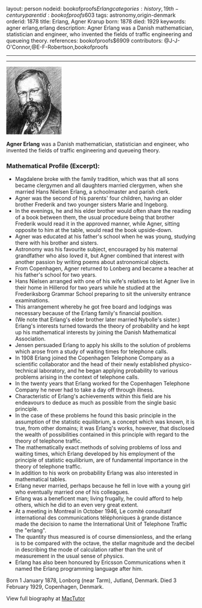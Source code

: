 layout: person
nodeid: bookofproofs$Erlang
categories: history,19th-century
parentid: bookofproofs$603
tags: astronomy,origin-denmark
orderid: 1878
title: Erlang, Agner Krarup
born: 1878
died: 1929
keywords: agner erlang,erlang
description: Agner Erlang was a Danish mathematician, statistician and engineer, who invented the fields of traffic engineering and queueing theory.
references: bookofproofs$6909
contributors: @J-J-O'Connor,@E-F-Robertson,bookofproofs

---



---

![Erlang.jpg](https://github.com/bookofproofs/bookofproofs.github.io/blob/main/_sources/_assets/images/portraits/Erlang.jpg?raw=true)

**Agner Erlang**  was a Danish mathematician, statistician and engineer, who invented the fields of traffic engineering and queueing theory.

### Mathematical Profile (Excerpt):
* Magdalene broke with the family tradition, which was that all sons became clergymen and all daughters married clergymen, when she married Hans Nielsen Erlang, a schoolmaster and parish clerk.
* Agner was the second of his parents' four children, having an older brother Frederik and two younger sisters Marie and Ingeborg.
* In the evenings, he and his elder brother would often share the reading of a book between them, the usual procedure being that brother Frederik would read it in the approved manner, while Agner, sitting opposite to him at the table, would read the book upside-down.
* Agner was educated at his father's school when he was young, studying there with his brother and sisters.
* Astronomy was his favourite subject, encouraged by his maternal grandfather who also loved it, but Agner combined that interest with another passion by writing poems about astronomical objects.
* From Copenhagen, Agner returned to Lonberg and became a teacher at his father's school for two years.
* Hans Nielsen arranged with one of his wife's relatives to let Agner live in their home in Hillerod for two years while he studied at the Frederiksborg Grammar School preparing to sit the university entrance examinations.
* This arrangement whereby he got free board and lodgings was necessary because of the Erlang family's financial position.
* (We note that Erlang's elder brother later married Nybolle's sister.) Erlang's interests turned towards the theory of probability and he kept up his mathematical interests by joining the Danish Mathematical Association.
* Jensen persuaded Erlang to apply his skills to the solution of problems which arose from a study of waiting times for telephone calls.
* In 1908 Erlang joined the Copenhagen Telephone Company as a scientific collaborator and the head of their newly established physico-technical laboratory, and he began applying probability to various problems arising in the context of telephone calls.
* In the twenty years that Erlang worked for the Copenhagen Telephone Company he never had to take a day off through illness.
* Characteristic of Erlang's achievements within this field are his endeavours to deduce as much as possible from the single basic principle.
* In the case of these problems he found this basic principle in the assumption of the statistic equilibrium, a concept which was known, it is true, from other domains; it was Erlang's works, however, that disclosed the wealth of possibilities contained in this principle with regard to the theory of telephone traffic.
* The mathematically exact methods of solving problems of loss and waiting times, which Erlang developed by his employment of the principle of statistic equilibrium, are of fundamental importance in the theory of telephone traffic.
* In addition to his work on probability Erlang was also interested in mathematical tables.
* Erlang never married, perhaps because he fell in love with a young girl who eventually married one of his colleagues.
* Erlang was a beneficent man; living frugally, he could afford to help others, which he did to an even very great extent.
* At a meeting in Montreal in October 1946, Le comité consultatif international des communications téléphoniques à grande distance made the decision to name the International Unit of Telephone Traffic the "erlang".
* The quantity thus measured is of course dimensionless, and the erlang is to be compared with the octave, the stellar magnitude and the decibel in describing the mode of calculation rather than the unit of measurement in the usual sense of physics.
* Erlang has also been honoured by Ericsson Communications when it named the Erlang programming language after him.

Born 1 January 1878, Lonborg (near Tarm), Jutland, Denmark. Died 3 February 1929, Copenhagen, Denmark.

View full biography at [MacTutor](https://mathshistory.st-andrews.ac.uk/Biographies/Erlang/)
